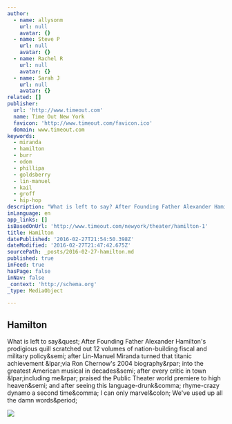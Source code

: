 ```yaml
---
author:
  - name: allysonm
    url: null
    avatar: {}
  - name: Steve P
    url: null
    avatar: {}
  - name: Rachel R
    url: null
    avatar: {}
  - name: Sarah J
    url: null
    avatar: {}
related: []
publisher:
  url: 'http://www.timeout.com'
  name: Time Out New York
  favicon: 'http://www.timeout.com/favicon.ico'
  domain: www.timeout.com
keywords:
  - miranda
  - hamilton
  - burr
  - odom
  - phillipa
  - goldsberry
  - lin-manuel
  - kail
  - groff
  - hip-hop
description: "What is left to say? After Founding Father Alexander Hamilton's prodigious quill scratched out 12 volumes of nation-building fiscal and military policy; after Lin-Manuel Miranda turned that titanic achievement (via Ron Chernow's 2004 biography) into the greatest American musical in decades; after every critic in town (including me) praised the Public Theater world premiere to high heaven; and after seeing this language-drunk, rhyme-crazy dynamo a second time, I can only marvel: We've used up all the damn words."
inLanguage: en
app_links: []
isBasedOnUrl: 'http://www.timeout.com/newyork/theater/hamilton-1'
title: Hamilton
datePublished: '2016-02-27T21:54:50.398Z'
dateModified: '2016-02-27T21:47:42.675Z'
sourcePath: _posts/2016-02-27-hamilton.md
published: true
inFeed: true
hasPage: false
inNav: false
_context: 'http://schema.org'
_type: MediaObject

---
```

<article style=""><h1>Hamilton</h1><p>What is left to say&amp;quest; After Founding Father Alexander Hamilton's prodigious quill scratched out 12 volumes of nation-building fiscal and military policy&amp;semi; after Lin-Manuel Miranda turned that titanic achievement &amp;lpar;via Ron Chernow's 2004 biography&amp;rpar; into the greatest American musical in decades&amp;semi; after every critic in town &amp;lpar;including me&amp;rpar; praised the Public Theater world premiere to high heaven&amp;semi; and after seeing this language-drunk&amp;comma; rhyme-crazy dynamo a second time&amp;comma; I can only marvel&amp;colon; We've used up all the damn words&amp;period;</p><img src="https://media.timeout.com/images/102811294/image.jpg" /></article>